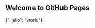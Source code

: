 ## Welcome to GitHub Pages

<x-object>{"Hello": "world"}</x-object>
<script type="module">
  import {JSObject} from './prettyPrint.js'
  customElements.define('x-object', JSObject);
</script>
